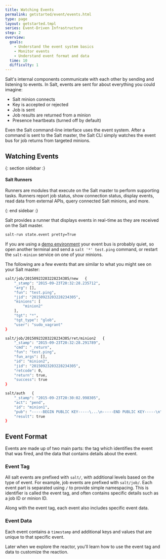 ```yaml
---
title: Watching Events
permalink: getstarted/event/events.html
type: page
layout: getstarted.tmpl
series: Event-Driven Infrastructure
step: 2
overview:
  goals:
    - Understand the event system basics
    - Monitor events 
    - Understand event format and data 
  time: 10
  difficulty: 1
---
```


Salt's internal components communicate with each other by sending and listening
to events. In Salt, events are sent for about everything you could imagine:

- Salt minion connects
- Key is accepted or rejected
- Job is sent
- Job results are returned from a minion
- Presence heartbeats (turned off by default)

Even the Salt command-line interface uses the event system. After a command is
sent to the Salt master, the Salt CLI simply watches the event bus for job
returns from targeted minions.

## Watching Events

{: section sidebar :}

#### Salt Runners

Runners are modules that execute on the Salt master to perform supporting
tasks. Runners report job status, show connection status, display events, read
data from external APIs, query connected Salt minions, and more.

{: end sidebar :}

Salt provides a runner that displays events in real-time as they are received
on the Salt master. 

~~~ bash
salt-run state.event pretty=True
~~~

If you are using a [demo environment](../fundamentals/) your event bus is
probably quiet, so open another terminal and send a `salt '*' test.ping`
command, or restart the `salt-minion` service on one of your minions.

The following are a few events that are similar to what you might see on your
Salt master: 

~~~ bash
salt/job/20150923203228234305/new	{
    "_stamp": "2015-09-23T20:32:28.235712",
    "arg": [],
    "fun": "test.ping",
    "jid": "20150923203228234305",
    "minions": [
        "minion2"
    ],
    "tgt": "*",
    "tgt_type": "glob",
    "user": "sudo_vagrant"
}
~~~

~~~ bash
salt/job/20150923203228234305/ret/minion2	{
    "_stamp": "2015-09-23T20:32:28.291789",
    "cmd": "_return",
    "fun": "test.ping",
    "fun_args": [],
    "id": "minion2",
    "jid": "20150923203228234305",
    "retcode": 0,
    "return": true,
    "success": true
}
~~~

~~~ bash
salt/auth	{
    "_stamp": "2015-09-23T20:30:02.998305",
    "act": "pend",
    "id": "minion1",
    "pub": "-----BEGIN PUBLIC KEY-----\...\n-----END PUBLIC KEY-----\n",
    "result": true
}
~~~

## Event Format

Events are made up of two main parts: the tag which identifies the event that
was fired, and the data that contains details about the event.

### Event Tag

All salt events are prefixed with `salt/`, with additional levels based on the
type of event. For example, job events are prefixed with `salt/job/`. Each
event part is separated using `/` to provide simple namespacing. This is
identifier is called the event tag, and often contains specific details such as
a job ID or minion ID.

Along with the event tag, each event also includes specific event data.

### Event Data

Each event contains a `timestamp` and additional keys and values
that are unique to that specific event.

Later when we explore the reactor, you'll learn how to use the event tag and
data to customize the reaction.

